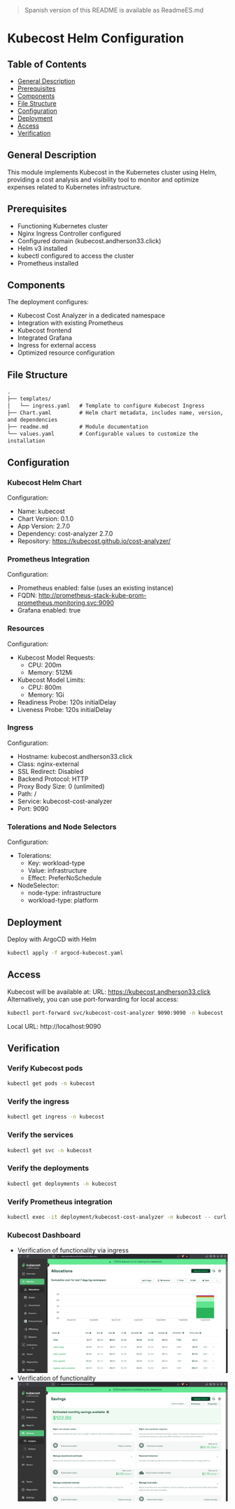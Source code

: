 > Spanish version of this README is available as ReadmeES.md

# Kubecost Helm Configuration
## Table of Contents
* [General Description](#description)
* [Prerequisites](#prerequisites)
* [Components](#components)
* [File Structure](#file-structure)
* [Configuration](#configuration)
* [Deployment](#deployment)
* [Access](#access)
* [Verification](#verification)
  
<a name="description"></a>
## General Description
This module implements Kubecost in the Kubernetes cluster using Helm, providing a cost analysis and visibility tool to monitor and optimize expenses related to Kubernetes infrastructure.

<a name="prerequisites"></a>
## Prerequisites
- Functioning Kubernetes cluster
- Nginx Ingress Controller configured
- Configured domain (kubecost.andherson33.click)
- Helm v3 installed
- kubectl configured to access the cluster
- Prometheus installed

<a name="components"></a>
## Components
The deployment configures:
- Kubecost Cost Analyzer in a dedicated namespace
- Integration with existing Prometheus
- Kubecost frontend
- Integrated Grafana
- Ingress for external access
- Optimized resource configuration

<a name="file-structure"></a>
## File Structure
```
.
├── templates/
│   └── ingress.yaml   # Template to configure Kubecost Ingress
├── Chart.yaml         # Helm chart metadata, includes name, version, and dependencies
├── readme.md          # Module documentation
└── values.yaml        # Configurable values to customize the installation
```

<a name="configuration"></a>
## Configuration
### Kubecost Helm Chart
Configuration:
- Name: kubecost
- Chart Version: 0.1.0
- App Version: 2.7.0
- Dependency: cost-analyzer 2.7.0
- Repository: https://kubecost.github.io/cost-analyzer/

### Prometheus Integration
Configuration:
- Prometheus enabled: false (uses an existing instance)
- FQDN: http://prometheus-stack-kube-prom-prometheus.monitoring.svc:9090
- Grafana enabled: true

### Resources
Configuration:
- Kubecost Model Requests:
  - CPU: 200m
  - Memory: 512Mi
- Kubecost Model Limits:
  - CPU: 800m
  - Memory: 1Gi
- Readiness Probe: 120s initialDelay
- Liveness Probe: 120s initialDelay

### Ingress
Configuration:
- Hostname: kubecost.andherson33.click
- Class: nginx-external
- SSL Redirect: Disabled
- Backend Protocol: HTTP
- Proxy Body Size: 0 (unlimited)
- Path: /
- Service: kubecost-cost-analyzer
- Port: 9090

### Tolerations and Node Selectors
Configuration:
- Tolerations:
  - Key: workload-type
  - Value: infrastructure
  - Effect: PreferNoSchedule
- NodeSelector:
  - node-type: infrastructure
  - workload-type: platform

<a name="deployment"></a>
## Deployment
Deploy with ArgoCD with Helm
```bash
kubectl apply -f argocd-kubecost.yaml
```

<a name="access"></a>
## Access
Kubecost will be available at:
URL: https://kubecost.andherson33.click
Alternatively, you can use port-forwarding for local access:
```bash
kubectl port-forward svc/kubecost-cost-analyzer 9090:9090 -n kubecost
```
Local URL: http://localhost:9090

<a name="verification"></a>
## Verification
### Verify Kubecost pods
```bash
kubectl get pods -n kubecost
```
### Verify the ingress
```bash
kubectl get ingress -n kubecost
```
### Verify the services
```bash
kubectl get svc -n kubecost
```
### Verify the deployments
```bash
kubectl get deployments -n kubecost
```
### Verify Prometheus integration
```bash
kubectl exec -it deployment/kubecost-cost-analyzer -n kubecost -- curl -s http://prometheus-stack-kube-prom-prometheus.monitoring.svc:9090/-/healthy
```

### Kubecost Dashboard
- Verification of functionality via ingress
![Architecture](https://github.com/Andherson333333/robot-shop/blob/master/Infrastructure-cloud-EKS/infra-node/kubecost-helm/imagenes/kube-cost-1.png)
- Verification of functionality
![Architecture](https://github.com/Andherson333333/robot-shop/blob/master/Infrastructure-cloud-EKS/infra-node/kubecost-helm/imagenes/kube-cost-2.png)
